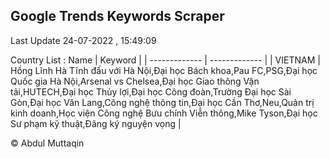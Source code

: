 

## Google Trends Keywords Scraper 
 
Last Update 24-07-2022 , 15:49:09

Country List :
 Name  | Keyword |
| ------------- | ------------- |
| VIETNAM | Hồng Lĩnh Hà Tĩnh đấu với Hà Nội,Đại học Bách khoa,Pau FC,PSG,Đại học Quốc gia Hà Nội,Arsenal vs Chelsea,Đại học Giao thông Vận tải,HUTECH,Đại học Thủy lợi,Đại học Công đoàn,Trường Đại học Sài Gòn,Đại học Văn Lang,Công nghệ thông tin,Đại học Cần Thơ,Neu,Quản trị kinh doanh,Học viện Công nghệ Bưu chính Viễn thông,Mike Tyson,Đại học Sư phạm kỹ thuật,Đăng ký nguyện vọng |



© Abdul Muttaqin 
